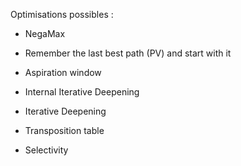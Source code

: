 Optimisations possibles :
 - NegaMax
 - Remember the last best path (PV) and start with it
 - Aspiration window
 - Internal Iterative Deepening

 - Iterative Deepening
 - Transposition table
 - Selectivity
